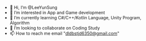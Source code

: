 - 👋 Hi, I’m @LeeYunSung
- 👀 I’m interested in App and Game development
- 🌱 I’m currently learning C#/C++/Kotlin Language, Unity Program, Algorithm
- 💞️ I’m looking to collaborate on Coding Study
- 📫 How to reach me email "dldbstjd6350@gmail.com"
